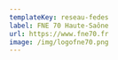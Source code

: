 ```yaml
---
templateKey: reseau-fedes
label: FNE 70 Haute-Saône
url: https://www.fne70.fr
image: /img/logofne70.png
---
```

